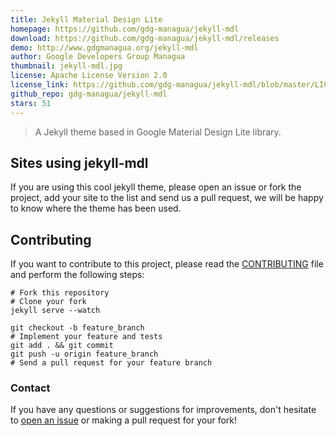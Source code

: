 ```yaml
---
title: Jekyll Material Design Lite
homepage: https://github.com/gdg-managua/jekyll-mdl
download: https://github.com/gdg-managua/jekyll-mdl/releases
demo: http://www.gdgmanagua.org/jekyll-mdl
author: Google Developers Group Managua
thumbnail: jekyll-mdl.jpg
license: Apache License Version 2.0
license_link: https://github.com/gdg-managua/jekyll-mdl/blob/master/LICENSE
github_repo: gdg-managua/jekyll-mdl
stars: 51
---
```


> A Jekyll theme based in Google Material Design Lite library.

## Sites using jekyll-mdl

If you are using this cool jekyll theme, please open an issue or fork
the project, add your site to the list and send us a pull request, we
will be happy to know where the theme has been used.

## Contributing

If you want to contribute to this project, please read the
[CONTRIBUTING](https://github.com/gdg-managua/jekyll-mdl/blob/master/CONTRIBUTING.md)
file and perform the following steps:

    # Fork this repository
    # Clone your fork
    jekyll serve --watch

    git checkout -b feature_branch
    # Implement your feature and tests
    git add . && git commit
    git push -u origin feature_branch
    # Send a pull request for your feature branch

### Contact

If you have any questions or suggestions for improvements, don't
hesitate to [open an issue](https://github.com/gdg-managua/jekyll-mdl/issues)
or making a pull request for your fork!
